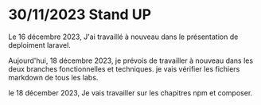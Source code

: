 # 30/11/2023 Stand UP

Le 16 décembre 2023, J'ai travaillé à nouveau dans le présentation de deploiment laravel.

Aujourd'hui, 18 décembre 2023, je prévois de travailler à nouveau dans les deux branches fonctionnelles et techniques. je vais vérifier les fichiers markdown de tous les labs.


le 18 décember 2023, Je vais travailler sur les chapitres npm et composer.
